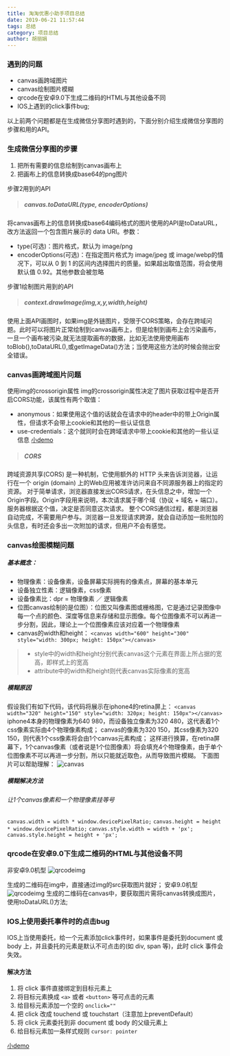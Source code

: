 ```yaml
---
title: 淘淘优惠小助手项目总结
date: 2019-06-21 11:57:44
tags: 总结
category: 项目总结
author: 胡丽娟
---
```


### 遇到的问题
* canvas画跨域图片
* canvas绘制图片模糊
* qrcode在安卓9.0下生成二维码的HTML与其他设备不同
* IOS上遇到的click事件bug;

<!-- More -->

以上前两个问题都是在生成微信分享图时遇到的，下面分别介绍生成微信分享图的步骤和用的API。

### 生成微信分享图的步骤
1. 把所有需要的信息绘制到canvas画布上
2. 把画布上的信息转换成base64的png图片

步骤2用到的API
> ##### canvas.toDataURL(type, encoderOptions)
将canvas画布上的信息转换成base64编码格式的图片使用的API是toDataURL，改方法返回一个包含图片展示的 data URI。参数：
- type(可选)：图片格式，默认为 image/png
- encoderOptions(可选)：在指定图片格式为 image/jpeg 或 image/webp的情况下，可以从 0 到 1 的区间内选择图片的质量。如果超出取值范围，将会使用默认值 0.92。其他参数会被忽略

步骤1绘制图片用到的API
> ##### context.drawImage(img,x,y,width,height)
使用上面API画图时，如果img是外链图片，受限于CORS策略，会存在跨域问题。此时可以将图片正常绘制到canvas画布上，但是绘制到画布上会污染画布，一旦一个画布被污染,就无法提取画布的数据，比如无法使用使用画布toBlob(),toDataURL(),或getImageData()方法；当使用这些方法的时候会抛出安全错误。

### canvas画跨域图片问题
使用img的crossorigin属性
img的crossorigin属性决定了图片获取过程中是否开启CORS功能，该属性有两个取值：
- anonymous：如果使用这个值的话就会在请求中的header中的带上Origin属性，但请求不会带上cookie和其他的一些认证信息
- use-credentials：这个就同时会在跨域请求中带上cookie和其他的一些认证信息
[小demo](https://codepen.io/hulijuan410/pen/vwoQee?editors=1010)

> ##### CORS
跨域资源共享(CORS) 是一种机制，它使用额外的 HTTP 头来告诉浏览器，让运行在一个 origin (domain) 上的Web应用被准许访问来自不同源服务器上的指定的资源。
对于简单请求，浏览器直接发出CORS请求，在头信息之中，增加一个Origin字段。Origin字段用来说明，本次请求属于哪个域（协议 + 域名 + 端口）。服务器根据这个值，决定是否同意这次请求。
整个CORS通信过程，都是浏览器自动完成，不需要用户参与。浏览器一旦发现请求跨源，就会自动添加一些附加的头信息，有时还会多出一次附加的请求，但用户不会有感觉。

### canvas绘图模糊问题
##### 基本概念：
- 物理像素：设备像素，设备屏幕实际拥有的像素点，屏幕的基本单元
- 设备独立性素：逻辑像素，css像素
- 设备像素比：dpr = 物理像素 ／ 逻辑像素
- 位图canvas绘制的是位图）：位图又叫像素图或栅格图，它是通过记录图像中每一个点的颜色、深度等信息来存储和显示图像。每个位图像素不可以再进一步分割，因此，理论上一个位图像素应该对应着一个物理像素
- canvas的width和height：
`<canvas width="600" height="300" style="width: 300px; height: 150px"></canvas>`
>- style中的width和height分别代表canvas这个元素在界面上所占据的宽高，即样式上的宽高
>- attribute中的width和height则代表canvas实际像素的宽高

##### 模糊原因
假设我们有如下代码，该代码将展示在iphone4的retina屏上：
`<canvas width="320" height="150" style="width: 320px; height: 150px"></canvas>`
iphone4本身的物理像素为640 980，而设备独立像素为320 480，这代表着1个css像素实际由4个物理像素构成；
canvas的像素为320 150，其css像素为320 150，则代表1个css像素将会由1个canvas元素构成；
这样进行换算，在retina屏幕下，1个canvas像素（或者说是1个位图像素）将会填充4个物理像素，由于单个位图像素不可以再进一步分割，所以只能就近取色，从而导致图片模糊。
下面图片可以帮助理解：
![canvas](./canvas.png)

##### 模糊解决方法
###### 让1个canvas像素和一个物理像素挂等号
`canvas.width = width * window.devicePixelRatio;`
`canvas.height = height * window.devicePixelRatio;`
`canvas.style.width = width + 'px';`
`canvas.style.height = height + 'px';`

### qrcode在安卓9.0下生成二维码的HTML与其他设备不同
非安卓9.0机型
![qrcodeimg](./qrcode_other.png)

生成的二维码在img中，直接通过img的src获取图片就好；
安卓9.0机型
![qrcodeimg](./qrcode_android9.png)
生成的二维码在canvas中，要获取图片需将canvas转换成图片，使用toDataURL()方法;

### IOS上使用委托事件时的点击bug
IOS上当使用委托，给一个元素添加click事件时，如果事件是委托到document 或 body 上，并且委托的元素是默认不可点击的(如 div, span 等)，此时 click 事件会失效。

#### 解决方法
1. 将 click 事件直接绑定到目标元素上
2. 将目标元素换成 `<a>` 或者 `<button>` 等可点击的元素
3. 给目标元素添加一个空的 `onclick=""`
4. 把 click 改成 touchend 或 touchstart（注意加上preventDefault）
5. 将 click 元素委托到非 document 或 body 的父级元素上
6. 给目标元素加一条样式规则 `cursor: pointer`

[小demo](https://codepen.io/hulijuan410/pen/OeJpKK?editors=1010)

